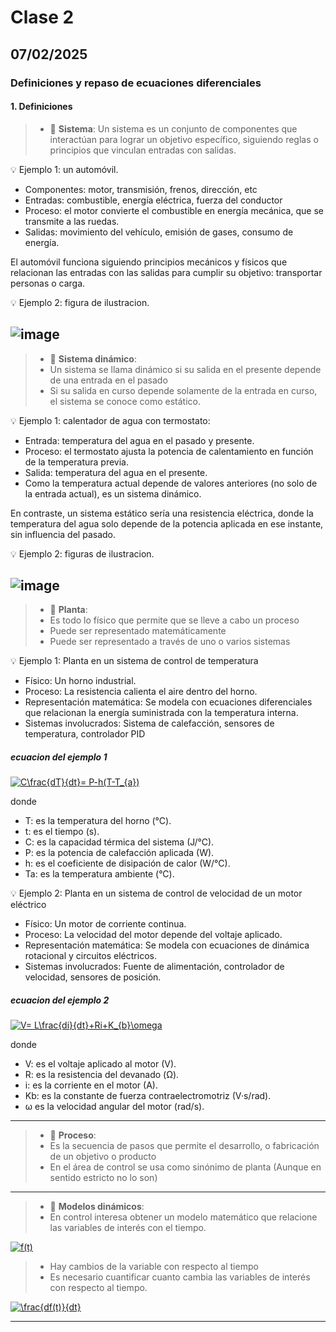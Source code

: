 # Clase 2
## 07/02/2025
### Definiciones y repaso de ecuaciones diferenciales 
#### 1. Definiciones

>* 🔑 **Sistema**:
Un sistema es un conjunto de componentes que interactúan para lograr un objetivo específico, siguiendo reglas o principios que vinculan entradas con salidas.

💡 Ejemplo 1: un automóvil.

* Componentes: motor, transmisión, frenos, dirección, etc
* Entradas: combustible, energía eléctrica, fuerza del conductor
* Proceso: el motor convierte el combustible en energía mecánica, que se transmite a las ruedas.
* Salidas: movimiento del vehículo, emisión de gases, consumo de energía.

 El automóvil funciona siguiendo principios mecánicos y físicos que relacionan las entradas con las salidas para cumplir su objetivo: 
 transportar personas o carga.
 
 💡 Ejemplo 2: figura de ilustracion.

![image](https://github.com/user-attachments/assets/a69a2ce2-5ae3-4804-997b-bde9b8fceb0b)
---------------------------------------------------------------------------------------------
>* 🔑 **Sistema dinámico**:
>* Un sistema se llama dinámico si su salida en el presente depende de una entrada en el pasado
>* Si su salida en curso depende solamente de la entrada en curso, el sistema se conoce como estático.

💡 Ejemplo 1: calentador de agua con termostato:
* Entrada: temperatura del agua en el pasado y presente.
* Proceso: el termostato ajusta la potencia de calentamiento en función de la temperatura previa.
* Salida: temperatura del agua en el presente.
* Como la temperatura actual depende de valores anteriores (no solo de la entrada actual), es un sistema dinámico.

En contraste, un sistema estático sería una resistencia eléctrica, donde la temperatura del agua solo depende de la potencia aplicada en ese instante, sin influencia del pasado.

 💡 Ejemplo 2: figuras de ilustracion. 
 
   ![image](https://github.com/user-attachments/assets/faacb3e7-fef1-4133-8d89-182731af8da8)
--------------------------------------------------------------------------------------------------------------------
>* 🔑 **Planta**:
>* Es todo lo físico que permite que se lleve a cabo un proceso
>* Puede ser representado matemáticamente
>* Puede ser representado a través de uno o varios sistemas

💡 Ejemplo 1: Planta en un sistema de control de temperatura
* Físico: Un horno industrial.
* Proceso: La resistencia calienta el aire dentro del horno.
* Representación matemática: Se modela con ecuaciones diferenciales que relacionan la energía suministrada con la temperatura interna.
* Sistemas involucrados: Sistema de calefacción, sensores de temperatura, controlador PID

 ##### **ecuacion del ejemplo 1**
<a href="http://www.alciro.org/tools/matematicas/editor-ecuaciones.jsp?eq=   C\frac{dT}{dt}= P-h(T-T_{a})"><img src="http://www.alciro.org/cgi/tex.cgi?   C\frac{dT}{dt}= P-h(T-T_{a})" title="   C\frac{dT}{dt}= P-h(T-T_{a})" border="0" /></a>

donde 
* T: es la temperatura del horno (°C).
* t: es el tiempo (s).
* C: es la capacidad térmica del sistema (J/°C).
* P: es la potencia de calefacción aplicada (W).
* h: es el coeficiente de disipación de calor (W/°C).
* Ta: es la temperatura ambiente (°C).

💡 Ejemplo 2: Planta en un sistema de control de velocidad de un motor eléctrico
* Físico: Un motor de corriente continua.
* Proceso: La velocidad del motor depende del voltaje aplicado.
* Representación matemática: Se modela con ecuaciones de dinámica rotacional y circuitos eléctricos.
* Sistemas involucrados: Fuente de alimentación, controlador de velocidad, sensores de posición.

 ##### **ecuacion del ejemplo 2**
<a href="http://www.alciro.org/tools/matematicas/editor-ecuaciones.jsp?eq=   V= L\frac{di}{dt}+Ri+K_{b}\omega "><img src="http://www.alciro.org/cgi/tex.cgi?   V= L\frac{di}{dt}+Ri+K_{b}\omega " title="   V= L\frac{di}{dt}+Ri+K_{b}\omega " border="0" /></a>

donde 
* V: es el voltaje aplicado al motor (V).
* R: es la resistencia del devanado (Ω).
* i: es la corriente en el motor (A).
* Kb: es la constante de fuerza contraelectromotriz (V·s/rad).
* ω es la velocidad angular del motor (rad/s).
------------------------------------------------------------------------------------
>* 🔑 **Proceso**:
>* Es la secuencia de pasos que permite el desarrollo, o fabricación de un objetivo o producto
>* En el área de control se usa como sinónimo de planta
(Aunque en sentido estricto no lo son)
------------------------------------------------------------------------------------
>* 🔑 **Modelos dinámicos**:
>* En control interesa obtener un modelo matemático que relacione las variables de interés con el tiempo.

<a href="http://www.alciro.org/tools/matematicas/editor-ecuaciones.jsp?eq=f(t)"><img src="http://www.alciro.org/cgi/tex.cgi?f(t)" title="f(t)" border="0" /></a>

>* Hay cambios de la variable con respecto al tiempo
>* Es necesario cuantificar cuanto cambia las variables de interés con respecto al tiempo.

<a href="http://www.alciro.org/tools/matematicas/editor-ecuaciones.jsp?eq=\frac{df(t)}{dt}"><img src="http://www.alciro.org/cgi/tex.cgi?\frac{df(t)}{dt}" title="\frac{df(t)}{dt}" border="0" /></a>

------------------------------------------------------------------------------------
